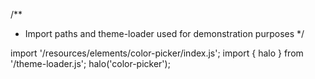 <!--
type: template
name: color-picker
-->
/**
 * Import paths and theme-loader used for demonstration purposes
 */

import '/resources/elements/color-picker/index.js';
import { halo } from '/theme-loader.js';
halo('color-picker');
